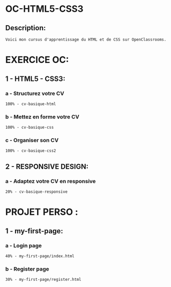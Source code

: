 OC-HTML5-CSS3
=============

## Description:
    Voici mon cursus d'apprentissage du HTML et de CSS sur OpenClassrooms. 

EXERCICE OC:
============

## 1 - HTML5 - CSS3:

### a - Structurez votre CV
    100% - cv-basique-html
### b - Mettez en forme votre CV
    100% - cv-basique-css
### c - Organiser son CV
    100% - cv-basique-css2

## 2 - RESPONSIVE DESIGN:

### a - Adaptez votre CV en responsive
    20% - cv-basique-responsive

PROJET PERSO :
==============

## 1 - my-first-page:

### a - Login page
    40% - my-first-page/index.html
### b - Register page
    30% - my-first-page/register.html 